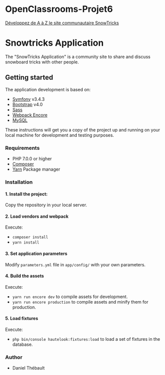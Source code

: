 # OpenClassrooms-Projet6
[Développez de A à Z le site communautaire SnowTricks](https://openclassrooms.com/projects/developpez-de-a-a-z-le-site-communautaire-snowtricks)

# Snowtricks Application
The "SnowTricks Application" is a community site to share and discuss snowboard tricks with other people.

## Getting started
The application development is based on:
- [Symfony](http://symfony.com/) v3.4.3
- [Bootstrap](http://getbootstrap.com/) v4.0
- [Sass](http://sass-lang.com/)
- [Webpack Encore](http://symfony.com/doc/3.4/frontend.html)
- [MySQL](https://www.mysql.com/)

These instructions will get you a copy of the project up and running on your local machine for development and testing purposes.

### Requirements
- PHP 7.0.0 or higher
- [Composer](https://getcomposer.org/)
- [Yarn](https://yarnpkg.com/lang/en/docs/install/) Package manager 

### Installation
#### 1. Install the project:
Copy the repository in your local server.

#### 2. Load vendors and webpack
Execute:
- `composer install`
- `yarn install`

#### 3. Set application parameters
Modify `parameters.yml` file in `app/config/` with your own parameters.

#### 4. Build the assets
Execute:
- `yarn run encore dev` to compile assets for development.
- `yarn run encore production` to compile assets and minify them for production.

#### 5. Load fixtures
Execute:
- `php bin/console hautelook:fixtures:load` to load a set of fixtures in the database.

### Author
- Daniel Thébault

